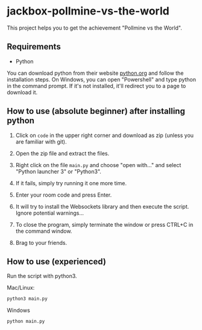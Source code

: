 # jackbox-pollmine-vs-the-world

This project helps you to get the achievement "Pollmine vs the World".

## Requirements
* Python

You can download python from their website [python.org](https://www.python.org/) and follow the installation steps.
On Windows, you can open "Powershell" and type python in the command prompt. If it's not installed, it'll redirect you to a page to download it.


## How to use (absolute beginner) after installing python

1. Click on `code` in the upper right corner and download as zip (unless you are familiar with git).

2. Open the zip file and extract the files.

3. Right click on the file `main.py` and choose "open with..." and select "Python launcher 3" or "Python3".

4. If it fails, simply try running it one more time.

5. Enter your room code and press Enter.

6. It will try to install the Websockets library and then execute the script. Ignore potential warnings...

7. To close the program, simply terminate the window or press CTRL+C in the command window.

8. Brag to your friends.

## How to use (experienced)

Run the script with python3.

Mac/Linux:
```python
python3 main.py
```

Windows
```python
python main.py
```
